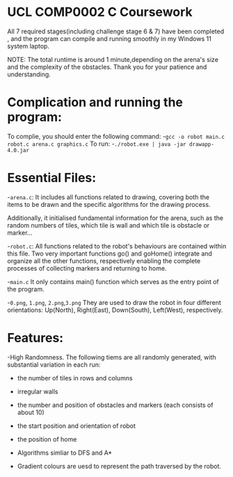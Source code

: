# UCL COMP0002 C Coursework

All 7 required stages(including challenge stage 6 & 7) have been completed , 
and the program can compile and running smoothly in my Windows 11 system laptop.

NOTE: The total runtime is around 1 minute,depending on the arena's size and the complexity of the obstacles. Thank you for your patience and understanding.


# Complication and running the program:

To complie, you should enter the following command:
-`gcc -o robot main.c robot.c arena.c graphics.c`
To run:
-`./robot.exe | java -jar drawapp-4.0.jar`


# Essential Files:

-`arena.c`: 
It includes all functions related to drawing, covering both the items to be drawn and the specific algorithms for the drawing process.

Additionally, it initialised fundamental information for the arena, such as the random numbers of tiles, which tile is wall and which tile is obstacle or marker... 

-`robot.c`:
All functions related to the robot's behaviours are contained within this file.
Two very important functions go() and goHome() integrate and organize all the other functions, respectively enabling the complete processes of collecting markers and returning to home.

-`main.c`
It only contains main() function which serves as the entry point of the program.

-`0.png`, `1.png`, `2.png`,`3.png`
They are used to draw the robot in four different orientations:
Up(North), Right(East), Down(South), Left(West), respectively.


# Features:
-High Randomness. The following tiems are all randomly generated, with substantial variation in each run:
  - the number of tiles in rows and columns
  - irregular walls
  - the number and position of obstacles and markers (each consists of about 10) 
  - the start position and orientation of robot
  - the position of home

- Algorithms simliar to DFS and A*
- Gradient colours are uesd to represent the path traversed by the robot. 

